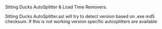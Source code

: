 Sitting Ducks AutoSplitter & Load Time Removers.

Sitting Ducks AutoSplitter.asl will try to detect version based on .exe md5 checksum.
If this is not working version specific autosplitters are available
